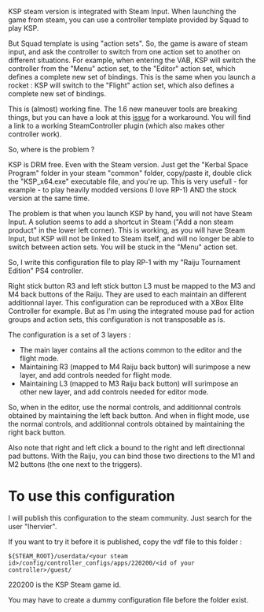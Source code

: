 KSP steam version is integrated with Steam Input. When launching the game from steam, you can use a controller template provided by Squad to play KSP. 

But Squad template is using "action sets". So, the game is aware of steam input, and ask the controller to switch from one action set to another on different situations. For example, when entering the VAB, KSP will switch the controller from the "Menu" action set, to the "Editor" action set, which defines a complete new set of bindings. This is the same when you launch a rocket : KSP will switch to the "Flight" action set, which also defines a complete new set of bindings.

This is (almost) working fine. The 1.6 new maneuver tools are breaking things, but you can have a look at this [issue](https://bugs.kerbalspaceprogram.com/issues/22165) for a workaround. You will find a link to a working SteamController plugin (which also makes other controller work).

So, where is the problem ?

KSP is DRM free. Even with the Steam version. Just get the "Kerbal Space Program" folder in your steam "common" folder, copy/paste it, double click the "KSP_x64.exe" executable file, and you're up. This is very usefull - for example - to play heavily modded versions (I love RP-1) AND the stock version at the same time.

The problem is that when you launch KSP by hand, you will not have Steam Input. A solution seems to add a shortcut in Steam ("Add a non steam product" in the lower left corner). This is working, as you will have Steam Input, but KSP will not be linked to Steam itself, and will no longer be able to switch between action sets. You will be stuck in the "Menu" action set.

So, I write this configuration file to play RP-1 with my "Raiju Tournament Edition" PS4 controller. 

Right stick button R3 and left stick button L3 must be mapped to the M3 and M4 back buttons of the Raiju. They are used to each maintain an different additionnal layer. This configuration can be reproduced with a XBox Elite Controller for example. But as I'm using the integrated mouse pad for action groups and action sets, this configuration is not transposable as is.

The configuration is a set of 3 layers :

- The main layer contains all the actions common to the editor and the flight mode.
- Maintaining R3 (mapped to M4 Raiju back button) will surimpose a new layer, and add controls needed for flight mode.
- Maintaining L3 (mapped to M3 Raiju back button) will surimpose an other new layer, and add controls needed for editor mode.

So, when in the editor, use the normal controls, and additionnal controls obtained by maintaining the left back button. And when in flight mode, use the normal controls, and additionnal controls obtained by maintaining the right back button.

Also note that right and left click a bound to the right and left directionnal pad buttons. With the Raiju, you can bind those two directions to the M1 and M2 buttons (the one next to the triggers).

# To use this configuration 

I will publish this configuration to the steam community. Just search for the user "lhervier". 

If you want to try it before it is published, copy the vdf file to this folder :

    ${STEAM_ROOT}/userdata/<your steam id>/config/controller_configs/apps/220200/<id of your controller>/guest/
  
220200 is the KSP Steam game id.

You may have to create a dummy configuration file before the folder exist.
